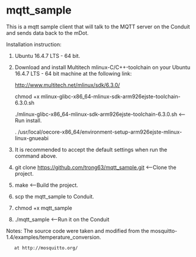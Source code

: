 # mqtt_sample
This is a mqtt sample client that will talk to the MQTT server on the Conduit and sends data back to the mDot.

Installation instruction:

1. Ubuntu 16.4.7 LTS - 64 bit.

2. Download and install Multitech mlinux-C/C++-toolchain on your Ubuntu 16.4.7 LTS - 64 bit machine at the following link:

   http://www.multitech.net/mlinux/sdk/6.3.0/

   chmod +x mlinux-glibc-x86_64-mlinux-sdk-arm926ejste-toolchain-6.3.0.sh

   ./mlinux-glibc-x86_64-mlinux-sdk-arm926ejste-toolchain-6.3.0.sh <--Run install.

   . /usr/local/oecore-x86_64/environment-setup-arm926ejste-mlinux-linux-gnueabi

3. It is recommended to accept the default settings when run the command above.

4. git clone https://github.com/trong63/mqtt_sample.git <--Clone the project.

5. make <--Build the project.

6. scp the mqtt_sample to Conduit.

7. chmod +x mqtt_sample

8. ./mqtt_sample <--Run it on the Conduit

Notes: The source code were taken and modified from the mosquitto-1.4/examples/temperature_conversion.
       
       at http://mosquitto.org/


